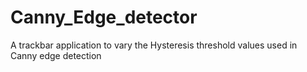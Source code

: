 Canny_Edge_detector
===================

A trackbar application to vary the Hysteresis threshold values used in Canny edge detection
